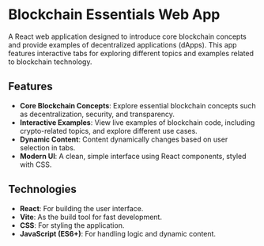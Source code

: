 # Blockchain Essentials Web App

A React web application designed to introduce core blockchain concepts and provide examples of decentralized applications (dApps). This app features interactive tabs for exploring different topics and examples related to blockchain technology.

## Features

- **Core Blockchain Concepts**: Explore essential blockchain concepts such as decentralization, security, and transparency.
- **Interactive Examples**: View live examples of blockchain code, including crypto-related topics, and explore different use cases.
- **Dynamic Content**: Content dynamically changes based on user selection in tabs.
- **Modern UI**: A clean, simple interface using React components, styled with CSS.

## Technologies

- **React**: For building the user interface.
- **Vite**: As the build tool for fast development.
- **CSS**: For styling the application.
- **JavaScript (ES6+)**: For handling logic and dynamic content.


